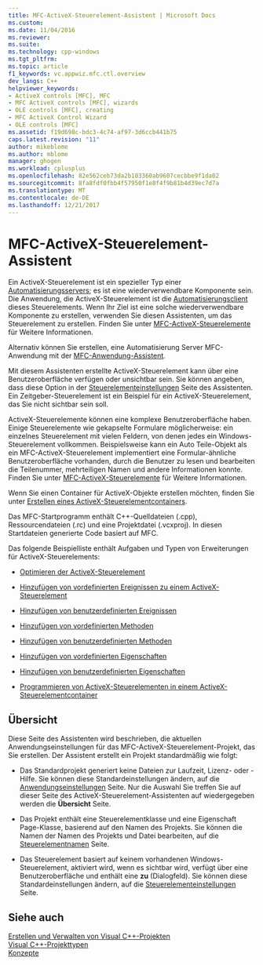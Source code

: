 ```yaml
---
title: MFC-ActiveX-Steuerelement-Assistent | Microsoft Docs
ms.custom: 
ms.date: 11/04/2016
ms.reviewer: 
ms.suite: 
ms.technology: cpp-windows
ms.tgt_pltfrm: 
ms.topic: article
f1_keywords: vc.appwiz.mfc.ctl.overview
dev_langs: C++
helpviewer_keywords:
- ActiveX controls [MFC], MFC
- MFC ActiveX controls [MFC], wizards
- OLE controls [MFC], creating
- MFC ActiveX Control Wizard
- OLE controls [MFC]
ms.assetid: f19d698c-bdc3-4c74-af97-3d6ccb441b75
caps.latest.revision: "11"
author: mikeblome
ms.author: mblome
manager: ghogen
ms.workload: cplusplus
ms.openlocfilehash: 82e562ceb73da2b103360ab9607cecbbe9f1da02
ms.sourcegitcommit: 8fa8fdf0fbb4f57950f1e8f4f9b81b4d39ec7d7a
ms.translationtype: MT
ms.contentlocale: de-DE
ms.lasthandoff: 12/21/2017
---
```

# <a name="mfc-activex-control-wizard"></a>MFC-ActiveX-Steuerelement-Assistent
Ein ActiveX-Steuerelement ist ein spezieller Typ einer [Automatisierungsservers](../../mfc/automation-servers.md); es ist eine wiederverwendbare Komponente sein. Die Anwendung, die ActiveX-Steuerelement ist die [Automatisierungsclient](../../mfc/automation-clients.md) dieses Steuerelements. Wenn Ihr Ziel ist eine solche wiederverwendbare Komponente zu erstellen, verwenden Sie diesen Assistenten, um das Steuerelement zu erstellen. Finden Sie unter [MFC-ActiveX-Steuerelemente](../../mfc/mfc-activex-controls.md) für Weitere Informationen.  
  
 Alternativ können Sie erstellen, eine Automatisierung Server MFC-Anwendung mit der [MFC-Anwendung-Assistent](../../mfc/reference/mfc-application-wizard.md).  
  
 Mit diesem Assistenten erstellte ActiveX-Steuerelement kann über eine Benutzeroberfläche verfügen oder unsichtbar sein. Sie können angeben, dass diese Option in der [Steuerelementeinstellungen](../../mfc/reference/control-settings-mfc-activex-control-wizard.md) Seite des Assistenten. Ein Zeitgeber-Steuerelement ist ein Beispiel für ein ActiveX-Steuerelement, das Sie nicht sichtbar sein soll.  
  
 ActiveX-Steuerelemente können eine komplexe Benutzeroberfläche haben. Einige Steuerelemente wie gekapselte Formulare möglicherweise: ein einzelnes Steuerelement mit vielen Feldern, von denen jedes ein Windows-Steuerelement vollkommen. Beispielsweise kann ein Auto Teile-Objekt als ein MFC-ActiveX-Steuerelement implementiert eine Formular-ähnliche Benutzeroberfläche vorhanden, durch die Benutzer zu lesen und bearbeiten die Teilenummer, mehrteiligen Namen und andere Informationen konnte. Finden Sie unter [MFC-ActiveX-Steuerelemente](../../mfc/mfc-activex-controls.md) für Weitere Informationen.  
  
 Wenn Sie einen Container für ActiveX-Objekte erstellen möchten, finden Sie unter [Erstellen eines ActiveX-Steuerelementcontainers](../../mfc/reference/creating-an-mfc-activex-control-container.md).  
  
 Das MFC-Startprogramm enthält C++-Quelldateien (.cpp), Ressourcendateien (.rc) und eine Projektdatei (.vcxproj). In diesen Startdateien generierte Code basiert auf MFC.  
  
 Das folgende Beispielliste enthält Aufgaben und Typen von Erweiterungen für ActiveX-Steuerelements:  
  
-   [Optimieren der ActiveX-Steuerelement](../../mfc/mfc-activex-controls-optimization.md)  
  
-   [Hinzufügen von vordefinierten Ereignissen zu einem ActiveX-Steuerelement](../../mfc/mfc-activex-controls-adding-stock-events-to-an-activex-control.md)  
  
-   [Hinzufügen von benutzerdefinierten Ereignissen](../../mfc/mfc-activex-controls-adding-custom-events.md)  
  
-   [Hinzufügen von vordefinierten Methoden](../../mfc/mfc-activex-controls-adding-stock-methods.md)  
  
-   [Hinzufügen von benutzerdefinierten Methoden](../../mfc/mfc-activex-controls-adding-custom-methods.md)  
  
-   [Hinzufügen von vordefinierten Eigenschaften](../../mfc/mfc-activex-controls-adding-stock-properties.md)  
  
-   [Hinzufügen von benutzerdefinierten Eigenschaften](../../mfc/mfc-activex-controls-adding-custom-properties.md)  
  
-   [Programmieren von ActiveX-Steuerelementen in einem ActiveX-Steuerelementcontainer](../../mfc/programming-activex-controls-in-a-activex-control-container.md)  
  
## <a name="overview"></a>Übersicht  
 Diese Seite des Assistenten wird beschrieben, die aktuellen Anwendungseinstellungen für das MFC-ActiveX-Steuerelement-Projekt, das Sie erstellen. Der Assistent erstellt ein Projekt standardmäßig wie folgt:  
  
-   Das Standardprojekt generiert keine Dateien zur Laufzeit, Lizenz- oder -Hilfe. Sie können diese Standardeinstellungen ändern, auf die [Anwendungseinstellungen](../../mfc/reference/application-settings-mfc-activex-control-wizard.md) Seite. Nur die Auswahl Sie treffen Sie auf dieser Seite des ActiveX-Steuerelement-Assistenten auf wiedergegeben werden die **Übersicht** Seite.  
  
-   Das Projekt enthält eine Steuerelementklasse und eine Eigenschaft Page-Klasse, basierend auf den Namen des Projekts. Sie können die Namen der Namen des Projekts und Datei bearbeiten, auf die [Steuerelementnamen](../../mfc/reference/control-names-mfc-activex-control-wizard.md) Seite.  
  
-   Das Steuerelement basiert auf keinem vorhandenen Windows-Steuerelement, aktiviert wird, wenn es sichtbar wird, verfügt über eine Benutzeroberfläche und enthält eine **zu** (Dialogfeld). Sie können diese Standardeinstellungen ändern, auf die [Steuerelementeinstellungen](../../mfc/reference/control-settings-mfc-activex-control-wizard.md) Seite.  
  
## <a name="see-also"></a>Siehe auch  
 [Erstellen und Verwalten von Visual C++-Projekten](../../ide/creating-and-managing-visual-cpp-projects.md)   
 [Visual C++-Projekttypen](../../ide/visual-cpp-project-types.md)   
 [Konzepte](../../atl/active-template-library-atl-concepts.md)

